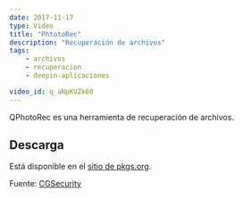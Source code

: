 ```yaml
---
date: 2017-11-17
type: Video
title: "PhtotoRec"
description: "Recuperación de archivos"
tags:
    - archivos
    - recuperacion
    - deepin-aplicaciones

video_id: q_aNpKVZk60
---
```


QPhotoRec es una herramienta de recuperación de archivos.

## Descarga

Está disponible en el [sitio de pkgs.org](https://pkgs.org/download/testdisk).


Fuente: [CGSecurity](http://www.cgsecurity.org/wiki/PhotoRec_Paso_A_Paso)
